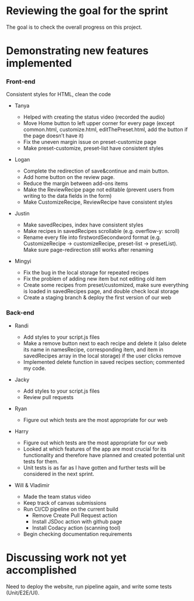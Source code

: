 # Reviewing the goal for the sprint

The goal is to check the overall progress on this project.

# Demonstrating new features implemented

### Front-end

Consistent styles for HTML, clean the code

- Tanya

  - Helped with creating the status video (recorded the audio)
  - Move Home button to left upper corner for every page (except common.html, customize.html, editThePreset.html, add the button if the page doesn’t have it)
  - Fix the uneven margin issue on preset-customize page
  - Make preset-customize, preset-list have consistent styles

- Logan

  - Complete the redirection of save&continue and main button.
  - Add home button on the review page.
  - Reduce the margin between add-ons items
  - Make the ReviewRecipe page not editable (prevent users from writing to the data fields in the form)
  - Make CustomizeRecipe, ReviewRecipe have consistent styles

- Justin

  - Make savedRecipes, index have consistent styles
  - Make recipes in savedRecipes scrollable (e.g. overflow-y: scroll)
  - Rename every file into firstwordSecondword format (e.g. CustomizeRecipe -> customizeRecipe, preset-list -> presetList). Make sure page-redirection still works after renaming

- Mingyi
  - Fix the bug in the local storage for repeated recipes
  - Fix the problem of adding new item but not editing old item
  - Create some recipes from preset/customized, make sure everything is loaded in savedRecipes page, and double check local storage
  - Create a staging branch & deploy the first version of our web

### Back-end

- Randi

  - Add styles to your script.js files
  - Make a remove button next to each recipe and delete it (also delete its name in namesRecipe, corresponding item, and item in savedRecipes array in the local storage) if the user clicks remove
  - Implemented delete function in saved recipes section; commented my code.

- Jacky

  - Add styles to your script.js files
  - Review pull requests

- Ryan

  - Figure out which tests are the most appropriate for our web

- Harry

  - Figure out which tests are the most appropriate for our web
  - Looked at which features of the app are most crucial for its functionality and therefore have planned and created potential unit tests for them.
  - Unit tests is as far as I have gotten and further tests will be considered in the next sprint.

- Will & Vladimir
  - Made the team status video
  - Keep track of canvas submissions
  - Run CI/CD pipeline on the current build
    - Remove Create Pull Request action
    - Install JSDoc action with github page
    - Install Codacy action (scanning tool)
  - Begin checking documentation requirements

# Discussing work not yet accomplished

Need to deploy the website, run pipeline again, and write some tests (Unit/E2E/UI).

